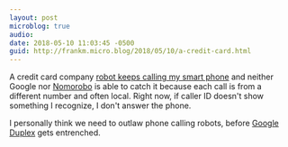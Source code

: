 ```yaml
---
layout: post
microblog: true
audio: 
date: 2018-05-10 11:03:45 -0500
guid: http://frankm.micro.blog/2018/05/10/a-credit-card.html
---
```

A credit card company [robot keeps calling my smart phone](https://www.theverge.com/2018/3/6/17071478/spam-calls-how-to-stop-block-robocalls-robots-scam-iphone-android) and neither Google nor [Nomorobo](https://play.google.com/store/apps/details?id=com.nomorobo&hl=en_US) is able to catch it because each call is from a different number and often local. Right now, if caller ID doesn't show something I recognize, I don't answer the phone. 

I personally think we need to outlaw phone calling robots, before [Google Duplex](https://www.theverge.com/2018/5/9/17335710/google-duplex-phone-call-ai-assistant-service-industry) gets entrenched.
